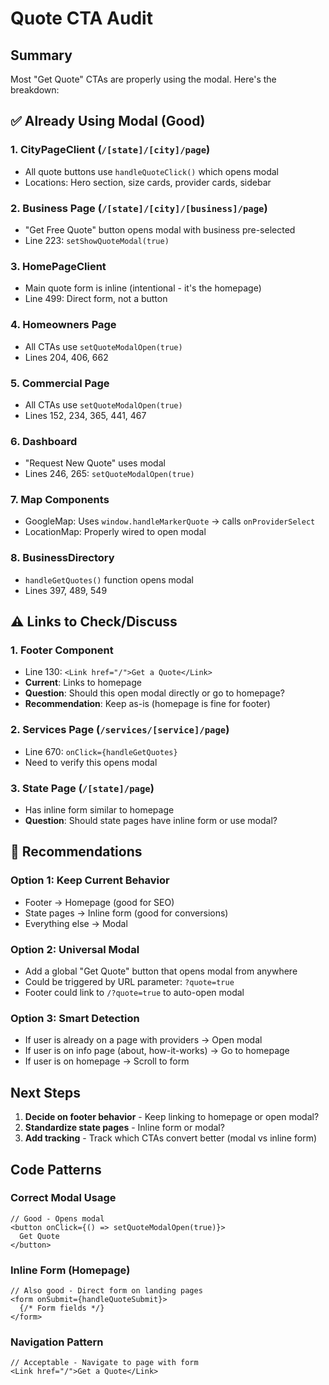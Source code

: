 # Quote CTA Audit

## Summary
Most "Get Quote" CTAs are properly using the modal. Here's the breakdown:

## ✅ Already Using Modal (Good)

### 1. **CityPageClient** (`/[state]/[city]/page`)
- All quote buttons use `handleQuoteClick()` which opens modal
- Locations: Hero section, size cards, provider cards, sidebar

### 2. **Business Page** (`/[state]/[city]/[business]/page`)
- "Get Free Quote" button opens modal with business pre-selected
- Line 223: `setShowQuoteModal(true)`

### 3. **HomePageClient** 
- Main quote form is inline (intentional - it's the homepage)
- Line 499: Direct form, not a button

### 4. **Homeowners Page**
- All CTAs use `setQuoteModalOpen(true)`
- Lines 204, 406, 662

### 5. **Commercial Page**
- All CTAs use `setQuoteModalOpen(true)`
- Lines 152, 234, 365, 441, 467

### 6. **Dashboard**
- "Request New Quote" uses modal
- Lines 246, 265: `setQuoteModalOpen(true)`

### 7. **Map Components**
- GoogleMap: Uses `window.handleMarkerQuote` → calls `onProviderSelect`
- LocationMap: Properly wired to open modal

### 8. **BusinessDirectory**
- `handleGetQuotes()` function opens modal
- Lines 397, 489, 549

## ⚠️ Links to Check/Discuss

### 1. **Footer Component**
- Line 130: `<Link href="/">Get a Quote</Link>`
- **Current**: Links to homepage
- **Question**: Should this open modal directly or go to homepage?
- **Recommendation**: Keep as-is (homepage is fine for footer)

### 2. **Services Page** (`/services/[service]/page`)
- Line 670: `onClick={handleGetQuotes}`
- Need to verify this opens modal

### 3. **State Page** (`/[state]/page`)
- Has inline form similar to homepage
- **Question**: Should state pages have inline form or use modal?

## 📝 Recommendations

### Option 1: Keep Current Behavior
- Footer → Homepage (good for SEO)
- State pages → Inline form (good for conversions)
- Everything else → Modal

### Option 2: Universal Modal
- Add a global "Get Quote" button that opens modal from anywhere
- Could be triggered by URL parameter: `?quote=true`
- Footer could link to `/?quote=true` to auto-open modal

### Option 3: Smart Detection
- If user is already on a page with providers → Open modal
- If user is on info page (about, how-it-works) → Go to homepage
- If user is on homepage → Scroll to form

## Next Steps

1. **Decide on footer behavior** - Keep linking to homepage or open modal?
2. **Standardize state pages** - Inline form or modal?
3. **Add tracking** - Track which CTAs convert better (modal vs inline form)

## Code Patterns

### Correct Modal Usage
```tsx
// Good - Opens modal
<button onClick={() => setQuoteModalOpen(true)}>
  Get Quote
</button>
```

### Inline Form (Homepage)
```tsx
// Also good - Direct form on landing pages
<form onSubmit={handleQuoteSubmit}>
  {/* Form fields */}
</form>
```

### Navigation Pattern
```tsx
// Acceptable - Navigate to page with form
<Link href="/">Get a Quote</Link>
```
